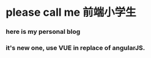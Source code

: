 # please call me 前端小学生

### here is my personal blog
### it's new one, use VUE in replace of angularJS.
